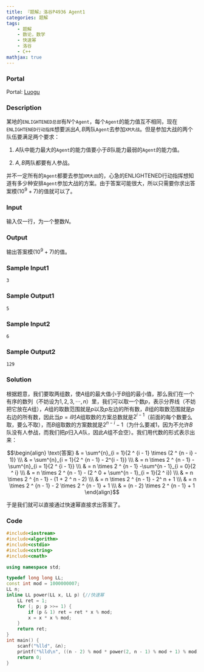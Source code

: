 ```yaml
---
title: 『题解』洛谷P4936 Agent1
categories: 题解
tags:
    - 题解
    - 数论，数学
    - 快速幂
    - 洛谷
    - C++
mathjax: true
---
```


### Portal

Portal: [Luogu](https://www.luogu.com.cn/problem/P4936)

<!-- more -->

### Description

某地的`ENLIGHTENED总部`有$N$个`Agent`，每个`Agent`的能力值互不相同，现在`ENLIGHTENED行动指挥`想要派出$A, B$两队`Agent`去参加`XM大战`。但是参加大战的两个队伍要满足两个要求：

1. $A$队中能力最大的`Agent`的能力值要小于$B$队能力最弱的`Agent`的能力值。

2. $A, B$两队都要有人参战。

并不一定所有的`Agent`都要去参加`XM大战`的，心急的ENLIGHTENED行动指挥想知道有多少种安排`Agent`参加大战的方案。由于答案可能很大，所以只需要你求出答案模$(10 ^ 9 + 7)$的值就可以了。

### Input

输入仅一行，为一个整数$N$。

### Output

输出答案模$(10 ^ 9 + 7)$的值。

### Sample Input1

```
3
```

### Sample Output1

```
5
```
### Sample Input2

```
6
```

### Sample Output2

```
129
```

### Solution

根据题意，我们要取两组数，使$A$组的最大值小于$B$组的最小值，那么我们在一个有序的数列（不妨设为$1, 2, 3, \cdots , n$）里，我们可以取一个数$p$，表示分界线（不妨把它放在$A$组），$A$组的取数范围就是$p$以及$p$左边的所有数，$B$组的取数范围就是$p$右边的所有数，因此当$p = i$时$A$组取数的方案总数就是$2 ^ {i - 1}$（前面的每个数要么取，要么不取），而$B$组取数的方案数就是$2 ^ {n - i} - 1$（为什么要减$1$，因为不允许$B$队没有人参战，而我们把$p$归入$A$队，因此$A$组不会空）。我们用代数的形式表示出来：

$$\begin{align} \text{答案} & = \sum^{n}_{i = 1}{2 ^ {i - 1} \times (2 ^ {n - i} - 1)} \\\ & = \sum^{n}_{i = 1}{2 ^ {n - 1} - 2^{i - 1}} \\\ & = n \times 2 ^ {n - 1} - \sum^{n}_{i = 1}{2 ^ {i - 1}} \\\ & = n \times 2 ^ {n - 1} -\sum^{n - 1}_{i = 0}{2 ^ i} \\\ & = n \times 2 ^ {n - 1} - (2 ^ 0 + \sum^{n - 1}_{i = 1}{2 ^ i}) \\\ & = n \times 2 ^ {n - 1} - (1 + 2 ^ n - 2) \\\ & = n \times 2 ^ {n - 1} - 2^ n + 1 \\\ & = n \times 2 ^ {n - 1} - 2 \times 2 ^ {n - 1} + 1 \\\ & = (n - 2) \times 2 ^ {n - 1} + 1 \end{align}​$$

于是我们就可以直接通过快速幂直接求出答案了。

### Code

```cpp
#include<iostream>
#include<algorithm>
#include<cstdio>
#include<cstring>
#include<cmath>

using namespace std;

typedef long long LL;
const int mod = 1000000007;
LL n;
inline LL power(LL x, LL p) {//快速幂
    LL ret = 1;
    for (; p; p >>= 1) {
        if (p & 1) ret = ret * x % mod;
        x = x * x % mod;
    }
    return ret;
}
int main() {
    scanf("%lld", &n);
    printf("%lld\n", ((n - 2) % mod * power(2, n - 1) % mod + 1) % mod);//公式
    return 0;
}
```
